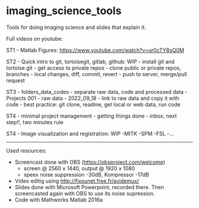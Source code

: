 # imaging_science_tools
Tools for doing imaging science and slides that explain it.

Full videos on youtube:

ST1 - Matlab Figures: https://www.youtube.com/watch?v=ur0cTY8sQ0M

ST2 - Quick intro to git, tortoisegit, gitlab, github: WIP
	- install git and tortoise git
	- get access to private repos
	- clone public or private repos, branches
	- local changes, diff, commit, revert
	- push to server, merge/pull request

ST3 - folders_data_codes
	- separate raw data,  code  and processed data
	- Projects 001
	- raw data - 2022_09_18
	- link to raw data and copy it with code
	- best practice: git clone, readme, get local or web data, run code

ST4 - minimal project management
	- getting things done - inbox, next step!!, two minutes rule

ST4 - Image visualization and registration: WIP
	-MITK
	-SPM
	-FSL
	-...







----


Used resources:

- Screencast done with OBS (https://obsproject.com/welcome) 
  - screen @ 2560 x 1440,  output @ 1920 x 1080
  - speex noise suppression -30dB, Kompressor  -17dB
- Video editig using http://fixounet.free.fr/avidemux/
- Slides done with Microsoft Powerpoint, recorded there. Then screencasted again with OBS to use its noise supression.
- Code with Mathworks Matlab 2016a
